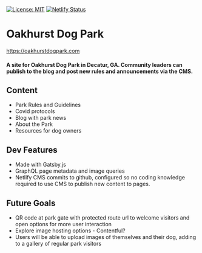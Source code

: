 [![License: MIT](https://img.shields.io/badge/License-MIT-yellow.svg)](https://opensource.org/licenses/MIT)
[![Netlify Status](https://api.netlify.com/api/v1/badges/d6b6a4a9-f407-40c6-b6fc-3f93e7e7e9c8/deploy-status)](https://app.netlify.com/sites/oakhurst-dog-park/deploys)

# Oakhurst Dog Park

https://oakhurstdogpark.com 

#### A site for Oakhurst Dog Park in Decatur, GA. Community leaders can publish to the blog and post new rules and announcements via the CMS.

## Content

- Park Rules and Guidelines
- Covid protocols
- Blog with park news
- About the Park
- Resources for dog owners

## Dev Features

- Made with Gatsby.js
- GraphQL page metadata and image queries
- Netlify CMS commits to github, configured so no coding knowledge required to use CMS to publish new content to pages.

## Future Goals

- QR code at park gate with protected route url to welcome visitors and open options for more user interaction
- Explore image hosting options - Contentful?
- Users will be able to upload images of themselves and their dog, adding to a gallery of regular park visitors
